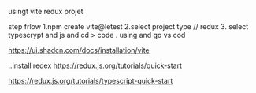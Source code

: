 usingt vite redux projet

step frlow
1.npm create vite@letest
2.select project type // redux 3. select typescrypt and js
and cd > code . using and go vs cod

<!-- flow and install tailwind css -->

https://ui.shadcn.com/docs/installation/vite

<!-- install redux  -->

..install redex
https://redux.js.org/tutorials/quick-start

<!-- store create  -->

https://redux.js.org/tutorials/typescript-quick-start

<!-- end quiz project -->
